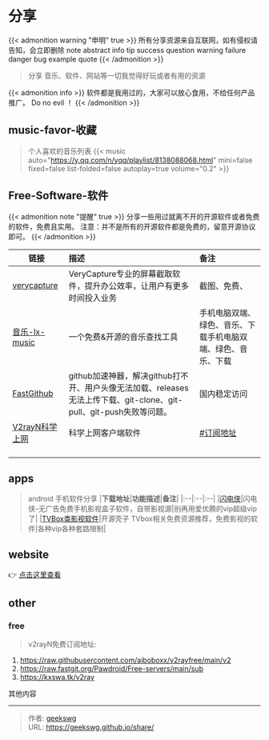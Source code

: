 # 分享

{{< admonition warning "申明" true >}}
所有分享资源来自互联网，如有侵权请告知，会立即删除
note abstract info tip success question warning failure danger bug example quote
{{< /admonition >}}

> 分享 音乐、软件、网站等一切我觉得好玩或者有用的资源

{{< admonition info >}}
软件都是我用过的，大家可以放心食用，不给任何产品推广。
Do no evil ！
{{< /admonition >}}
<!--more-->
## music-favor-收藏

> 个人喜欢的音乐列表
{{< music auto="https://y.qq.com/n/yqq/playlist/8138088068.html" mini=false  fixed=false list-folded=false autoplay=true volume="0.2" >}}

## Free-Software-软件

{{< admonition note "提醒" true >}}
分享一些用过就离不开的开源软件或者免费的软件，免费且实用。
注意：并不是所有的开源软件都是免费的，留意开源协议即可。
{{< /admonition >}}

|<center>**链接**</center>| **描述** | **备注** |
|:--|:------|:--|
|[verycapture](https://verycapture.com/cn/download.html)|VeryCapture专业的屏幕截取软件，提升办公效率，让用户有更多时间投入业务|截图、免费、            |
|[音乐-lx-music](https://lxmusic.toside.cn/)|一个免费&开源的音乐查找工具|手机电脑双端、绿色、音乐、下载手机电脑双端、绿色、音乐、下载|
|[FastGithub](https://github.com/dotnetcore/FastGithub/releases)|github加速神器，解决github打不开、用户头像无法加载、releases无法上传下载、git-clone、git-pull、git-push失败等问题。|国内稳定访问|
|[V2rayN科学上网](https://github.com/2dust/v2rayN/releases)|科学上网客户端软件|[#订阅地址](#free)|
|<p style="width:10%"></p>|<p style="width:60%"></p>|<p style="width:30%"></p>|

## apps
> android 手机软件分享
|**下载地址**|**功能描述**|**备注**|
|:--|:--|:--|
|[闪电侠](https://share.weiyun.com/s7FnuI6E)|闪电侠-无广告免费手机影视盒子软件，自带影视源|别再用爱优腾的vip超级vip了|
|[TVBox类影视软件](http://xn--sss604efuw.ga/)|开源壳子 TVbox相关免费资源推荐，免费影视的软件|各种vip各种套路限制|


## website

👉 [点击这里查看](http://geekswg.js.cool/website/ "网站收藏")

## other

### free

> v2rayN免费订阅地址:

1. https://raw.githubusercontent.com/aiboboxx/v2rayfree/main/v2
2. https://raw.fastgit.org/Pawdroid/Free-servers/main/sub
3. https://kxswa.tk/v2ray

其他内容


---

> 作者: [geekswg](https://geekswg.github.io)  
> URL: https://geekswg.github.io/share/  

